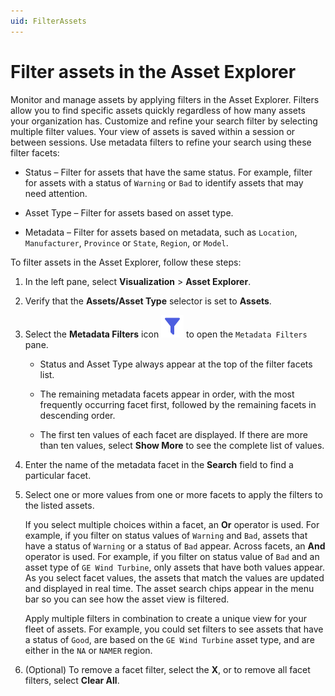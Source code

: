 ```yaml
---
uid: FilterAssets
---
```


# Filter assets in the Asset Explorer

Monitor and manage assets by applying filters in the Asset Explorer. Filters allow you to find specific assets quickly regardless of how many assets your organization has. Customize and refine your search filter by selecting multiple filter values. Your view of assets is saved within a session or between sessions. Use metadata filters to refine your search using these filter facets:

- Status &ndash; Filter for assets that have the same status. For example, filter for assets with a status of `Warning` or `Bad` to identify assets that may need attention.

- Asset Type &ndash; Filter for assets based on asset type.

- Metadata &ndash; Filter for assets based on metadata, such as `Location`, `Manufacturer`, `Province` or `State`, `Region`, or `Model`.
 
To filter assets in the Asset Explorer, follow these steps:

1. In the left pane, select **Visualization** > **Asset Explorer**. 

1. Verify that the **Assets/Asset Type** selector is set to **Assets**.

1. Select the **Metadata Filters** icon ![Filter icon](../_icons/branded/filter.svg) to open the `Metadata Filters` pane.

   - Status and Asset Type always appear at the top of the filter facets list. 

   - The remaining metadata facets appear in order, with the most frequently occurring facet first, followed by the remaining facets in descending order. 

   - The first ten values of each facet are displayed. If there are more than ten values, select **Show More** to see the complete list of values. 
   
1. Enter the name of the metadata facet in the **Search** field to find a particular facet.

1. Select one or more values from one or more facets to apply the filters to the listed assets.

   If you select multiple choices within a facet, an **Or** operator is used. For example, if you filter on status values of `Warning` and `Bad`, assets that have a status of `Warning` or a status of `Bad` appear. Across facets, an **And** operator is used. For example, if you filter on status value of `Bad` and an asset type of `GE Wind Turbine`, only assets that have both values appear. As you select facet values, the assets that match the values are updated and displayed in real time. The asset search chips appear in the menu bar so you can see how the asset view is filtered. 

   Apply multiple filters in combination to create a unique view for your fleet of assets. For example, you could set filters to see assets that have a status of `Good`, are based on the `GE Wind Turbine` asset type, and are either in the `NA` or `NAMER` region. 
   
1. (Optional) To remove a facet filter, select the **X**, or to remove all facet filters, select **Clear All**. 
